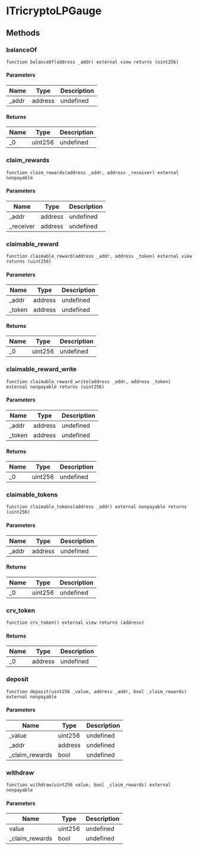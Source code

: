 # ITricryptoLPGauge









## Methods

### balanceOf

```solidity
function balanceOf(address _addr) external view returns (uint256)
```





#### Parameters

| Name | Type | Description |
|---|---|---|
| _addr | address | undefined |

#### Returns

| Name | Type | Description |
|---|---|---|
| _0 | uint256 | undefined |

### claim_rewards

```solidity
function claim_rewards(address _addr, address _receiver) external nonpayable
```





#### Parameters

| Name | Type | Description |
|---|---|---|
| _addr | address | undefined |
| _receiver | address | undefined |

### claimable_reward

```solidity
function claimable_reward(address _addr, address _token) external view returns (uint256)
```





#### Parameters

| Name | Type | Description |
|---|---|---|
| _addr | address | undefined |
| _token | address | undefined |

#### Returns

| Name | Type | Description |
|---|---|---|
| _0 | uint256 | undefined |

### claimable_reward_write

```solidity
function claimable_reward_write(address _addr, address _token) external nonpayable returns (uint256)
```





#### Parameters

| Name | Type | Description |
|---|---|---|
| _addr | address | undefined |
| _token | address | undefined |

#### Returns

| Name | Type | Description |
|---|---|---|
| _0 | uint256 | undefined |

### claimable_tokens

```solidity
function claimable_tokens(address _addr) external nonpayable returns (uint256)
```





#### Parameters

| Name | Type | Description |
|---|---|---|
| _addr | address | undefined |

#### Returns

| Name | Type | Description |
|---|---|---|
| _0 | uint256 | undefined |

### crv_token

```solidity
function crv_token() external view returns (address)
```






#### Returns

| Name | Type | Description |
|---|---|---|
| _0 | address | undefined |

### deposit

```solidity
function deposit(uint256 _value, address _addr, bool _claim_rewards) external nonpayable
```





#### Parameters

| Name | Type | Description |
|---|---|---|
| _value | uint256 | undefined |
| _addr | address | undefined |
| _claim_rewards | bool | undefined |

### withdraw

```solidity
function withdraw(uint256 value, bool _claim_rewards) external nonpayable
```





#### Parameters

| Name | Type | Description |
|---|---|---|
| value | uint256 | undefined |
| _claim_rewards | bool | undefined |




